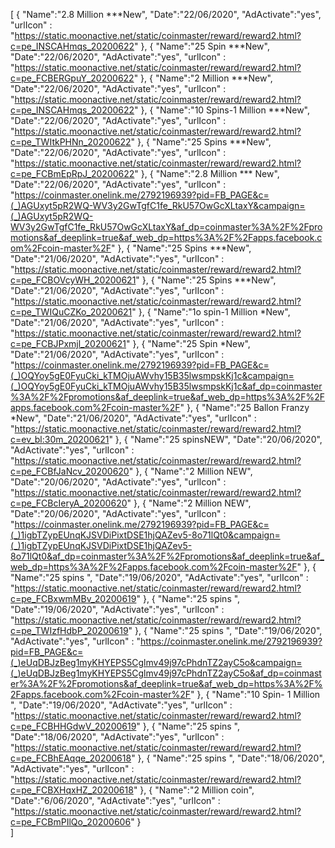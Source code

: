 [
 {
       "Name":"2.8 Million ***New",
       "Date":"22/06/2020",
       "AdActivate":"yes",
       "urlIcon" : "https://static.moonactive.net/static/coinmaster/reward/reward2.html?c=pe_INSCAHmqs_20200622"
   },
  {
       "Name":"25 Spin ***New",
       "Date":"22/06/2020",
       "AdActivate":"yes",
       "urlIcon" : "https://static.moonactive.net/static/coinmaster/reward/reward2.html?c=pe_FCBERGpuY_20200622"
   },
  {
       "Name":"2 Million ***New",
       "Date":"22/06/2020",
       "AdActivate":"yes",
       "urlIcon" : "https://static.moonactive.net/static/coinmaster/reward/reward2.html?c=pe_INSCAHmqs_20200622"
   },
  {
       "Name":"10 Spins-1 Million ***New",
       "Date":"22/06/2020",
       "AdActivate":"yes",
       "urlIcon" : "https://static.moonactive.net/static/coinmaster/reward/reward2.html?c=pe_TWItkPHNn_20200622"
   },
  {
       "Name":"25 Spins ***New",
       "Date":"22/06/2020",
       "AdActivate":"yes",
       "urlIcon" : "https://static.moonactive.net/static/coinmaster/reward/reward2.html?c=pe_FCBmEpRpJ_20200622"
   },
  {
       "Name":"2.8 Million *** New",
       "Date":"22/06/2020",
       "AdActivate":"yes",
       "urlIcon" : "https://coinmaster.onelink.me/2792196939?pid=FB_PAGE&c=(_)AGUxyt5pR2WQ-WV3y2GwTgfC1fe_RkU57OwGcXLtaxY&campaign=(_)AGUxyt5pR2WQ-WV3y2GwTgfC1fe_RkU57OwGcXLtaxY&af_dp=coinmaster%3A%2F%2Fpromotions&af_deeplink=true&af_web_dp=https%3A%2F%2Fapps.facebook.com%2Fcoin-master%2F"
   },
  {
       "Name":"25 Spins ***New",
       "Date":"21/06/2020",
       "AdActivate":"yes",
       "urlIcon" : "https://static.moonactive.net/static/coinmaster/reward/reward2.html?c=pe_FCBOVcyWH_20200621"
   },
  {
       "Name":"25 Spins ***New",
       "Date":"21/06/2020",
       "AdActivate":"yes",
       "urlIcon" : "https://static.moonactive.net/static/coinmaster/reward/reward2.html?c=pe_TWIQuCZKo_20200621"
   },
{
       "Name":"1o spin-1 Million *New",
       "Date":"21/06/2020",
       "AdActivate":"yes",
       "urlIcon" : "https://static.moonactive.net/static/coinmaster/reward/reward2.html?c=pe_FCBJPxmjl_20200621"
   },
  {
       "Name":"25 Spin *New",
       "Date":"21/06/2020",
       "AdActivate":"yes",
       "urlIcon" : "https://coinmaster.onelink.me/2792196939?pid=FB_PAGE&c=(_)OQYoy5gE0FyuCki_kTMOjuAWvhy15B35lwsmpskKj1c&campaign=(_)OQYoy5gE0FyuCki_kTMOjuAWvhy15B35lwsmpskKj1c&af_dp=coinmaster%3A%2F%2Fpromotions&af_deeplink=true&af_web_dp=https%3A%2F%2Fapps.facebook.com%2Fcoin-master%2F"
   },
  {
       "Name":"25 Ballon Franzy *New",
       "Date":"21/06/2020",
       "AdActivate":"yes",
       "urlIcon" : "https://static.moonactive.net/static/coinmaster/reward/reward2.html?c=ev_bl:30m_20200621"
   },
  {
       "Name":"25 spinsNEW",
       "Date":"20/06/2020",
       "AdActivate":"yes",
       "urlIcon" : "https://static.moonactive.net/static/coinmaster/reward/reward2.html?c=pe_FCBfJaNcv_20200620"
   },
  {
       "Name":"2 Million NEW",
       "Date":"20/06/2020",
       "AdActivate":"yes",
       "urlIcon" : "https://static.moonactive.net/static/coinmaster/reward/reward2.html?c=pe_FCBcIeryA_20200620"
   },
  {
       "Name":"2 Million NEW",
       "Date":"20/06/2020",
       "AdActivate":"yes",
       "urlIcon" : "https://coinmaster.onelink.me/2792196939?pid=FB_PAGE&c=(_)1igbTZypEUnqKJSVDiPixtDSE1hjQAZev5-8o71lQt0&campaign=(_)1igbTZypEUnqKJSVDiPixtDSE1hjQAZev5-8o71lQt0&af_dp=coinmaster%3A%2F%2Fpromotions&af_deeplink=true&af_web_dp=https%3A%2F%2Fapps.facebook.com%2Fcoin-master%2F"
   },
  {
       "Name":"25 spins ",
       "Date":"19/06/2020",
       "AdActivate":"yes",
       "urlIcon" : "https://static.moonactive.net/static/coinmaster/reward/reward2.html?c=pe_FCBxwmMBv_20200619"
   },
  {
       "Name":"25 spins ",
       "Date":"19/06/2020",
       "AdActivate":"yes",
       "urlIcon" : "https://static.moonactive.net/static/coinmaster/reward/reward2.html?c=pe_TWIzfHdbP_20200619"
   },
 {
       "Name":"25 spins ",
       "Date":"19/06/2020",
       "AdActivate":"yes",
       "urlIcon" : "https://coinmaster.onelink.me/2792196939?pid=FB_PAGE&c=(_)eUqDBJzBeg1myKHYEPS5Cglmv49j97cPhdnTZ2ayC5o&campaign=(_)eUqDBJzBeg1myKHYEPS5Cglmv49j97cPhdnTZ2ayC5o&af_dp=coinmaster%3A%2F%2Fpromotions&af_deeplink=true&af_web_dp=https%3A%2F%2Fapps.facebook.com%2Fcoin-master%2F"
   },
     {
       "Name":"10 Spin- 1 Million ",
       "Date":"19/06/2020",
       "AdActivate":"yes",
       "urlIcon" : "https://static.moonactive.net/static/coinmaster/reward/reward2.html?c=pe_FCBHHGdwV_20200619"
   },
  {
       "Name":"25 spins ",
       "Date":"18/06/2020",
       "AdActivate":"yes",
       "urlIcon" : "https://static.moonactive.net/static/coinmaster/reward/reward2.html?c=pe_FCBhEAqqe_20200618"
   },
  {
       "Name":"25 spins ",
       "Date":"18/06/2020",
       "AdActivate":"yes",
       "urlIcon" : "https://static.moonactive.net/static/coinmaster/reward/reward2.html?c=pe_FCBXHqxHZ_20200618"
   },
  {
       "Name":"2 Million coin",
       "Date":"6/06/2020",
       "AdActivate":"yes",
       "urlIcon" : "https://static.moonactive.net/static/coinmaster/reward/reward2.html?c=pe_FCBmPIlQo_20200606"
   }  
]
